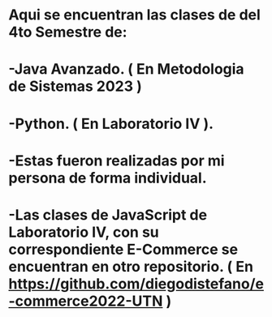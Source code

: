 # Aqui se encuentran las clases de del 4to Semestre de:
#
#
# -Java Avanzado. ( En Metodologia de Sistemas 2023 )
# -Python. ( En Laboratorio IV ).
#
#
# -Estas fueron realizadas por mi persona de forma individual.
#
#
#
# -Las clases de JavaScript de Laboratorio IV, con su correspondiente E-Commerce se encuentran en otro repositorio. ( En https://github.com/diegodistefano/e-commerce2022-UTN )
